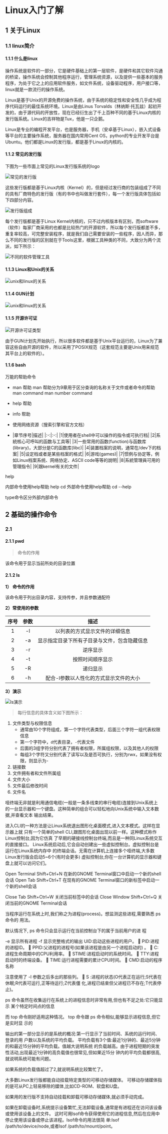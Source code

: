 # Linux入门了解

## 1 关于Linux

### 1.1 linux简介

#### 1.1.1 什么是linux

操作系统是软件的一部分，它是硬件基础上的第一层软件，是硬件和其它软件沟通的桥梁，操作系统会控制其他程序运行，管理系统资源，以及提供一些基本的服务程序，为处于它之上的应用软件服务，如文件系统，设备驱动程序，用户接口等，linux就是一款流行的操作系统。

Linux是基于Unix的开源免费的操作系统，由于系统的稳定性和安全性几乎成为程序代码运行的最佳系统环境。Linux是由Linus Torvalds（林纳斯·托瓦兹）起初开发的，由于源代码的开放性，现在已经衍生出了千上百种不同的基于Linux内核的发行版系统。Linux的吉祥物是Tux，他是一只企鹅。  

Linux是专业的编程开发平台，也是服务器，手机（安卓基于Linux），嵌入式设备等平台的主要操作系统，服务器在国内常用Cent OS，python的专业开发平台是Ubuntu。他们都是Linux的发行版，都是基于Linux的内核的。

#### 1.1.2 常见的发行版

下图为一些市面上常见的Linux发行版系统的logo

![常见的发行版](./res/001.png)

这些发行版都是基于Linux内核（Kernel）的，但是经过发行商的包装组成了不同的具有厂商特色的发行版（有的书中也叫做发行套件），每一个发行版具体包括如下四部分内容。

![发行版组成](./res/002.png)

每个发行版都是基于Linux Kernel内核的，只不过内核版本有区别，而software（软件）每家厂商采用的也都是比较热门的开源软件，所以每个发行版都差不多，重复率较高，可完整安装程序，就是我们自己需要安装的一些程序，因人而异，那么不同的发行版的区别就在于Tools这里，根据工具种类的不同，大致分为两个流派，如下所示：

![不同的软件管理工具](./res/003.png)

#### 1.1.3 Linux和Unix的关系

![unix和linux的关系](./res/004.png)

#### 1.1.4 GUN计划

![unix和linux的关系](./res/005.png)

#### 1.1.5 开源许可证

![开源许可证类型](./res/006.png)

由于GUN计划先开始执行，所以很多软件都是基于Unix平台运行的，Linux为了兼容这些自由开源的软件，所以采用了POSIX规范（这套规范主要是Unix用来规范其平台上的软件的）。

#### 1.1.6 bash

万能的帮助命令

- man 帮助
man 帮助分为9章用于区分查询的名称关于文件或者命令的帮助
man command
man number command
- help 帮助

- info 帮助

- 使用网络资源（搜索引擎和官方文档）
- |章节序号|描述|
|:-:|:-:|
|1|使用者在shell中可以操作的指令或可执行档|
|2|系統核心可呼叫的函数与工具等|
|3|一些常用的函数(function)与函数库(library)，大部分是C的函数库(libc)|
|4|装置档案的说明，通常在/dev下的档案|
|5|设定档或者是某些档案的格式|
|6|游戏(games)|
|7|惯例与协定等，例如Linux档案系统、网络协定、ASCII code等等的說明|
|8|系統管理員可用的管理指令|
|9|跟kernel有关的文件|

help 

内部命令使用help帮助
help cd
外部命令使用help帮助
cd --help

type命令区分外部内部命令

## 2 基础的操作命令

### 2.1 

#### 2.1.1 pwd

> 命令的作用  

该命令用于显示当前所处的目录位置

#### 2.1.2 ls

**1） 命令的作用**

该命令用于列出目录内容，支持传参，并且参数通配符

**2）常使用的参数**

|序号|参数|描述|
|:--:|:--:|:--:|
|1|-l|以列表的方式显示文件的详细信息|
|2|-a|显示指定目录下所有子目录与文件，包含隐藏信息|
|3|-r|逆序显示|
|4|-t|按照时间顺序显示|
|5|-R|递归显示|
|6|-h|配合-l参数以人性化的方式显示文件的大小|

**3）演示**

![ls演示](./res/007.png)

> 每行信息的具体含义如下图所示：

1. 文件类型与权限信息
   - 通常由10个字符组成，第一个字符代表类型，后面三个字符一组代表权限信息
   -  第一个字符中，`d`代表目录，`-`代表文件
   -  后面的3组字符分别代表了拥有者权限，所属组权限，以及其他人的权限
   -  每组3个字符又分别代表了读写以及是否可执行，分别为rwx，如果没有权限，则显示为-
2. 链接数
3. 文件拥有者和文件所属组
4. 文件大小
5. 文件最后修改时间 
6. 文件名


哑终端无非就是利用通信电缆(一般是一条多线束的串行电缆)连接到Unix系统上
的一台显示器和一个键盘。这种简单的组合可以轻松地向Unix系统中输入文本数据,并查看文本
输出结果。


进入CLI的一种方法是让Linux系统退出图形化桌面模式,进入文本模式。这样在显示器上就
只有一个简单的shell CLI,跟图形化桌面出现以前一样。这种模式称作Linux控制台,因为它仿真
了早期的硬接线控制台终端,而且是一种同Linux系统交互的直接接口。
Linux系统启动后,它会自动创建出一些虚拟控制台。虚拟控制台是运行在Linux系统内存中
的终端会话。无需在计算机上连接多个哑终端,大多数Linux发行版会启动5~6个(有时会更多)
虚拟控制台,你在一台计算机的显示器和键盘上就可以访问它们。



Open Terminal Shift+Ctrl+N 在新的GNOME Terminal窗口中启动一个新的shell会话
Open Tab Shift+Ctrl+T 在现有的GNOME Terminal窗口的新标签中启动一个新的shell会话

Close Tab Shift+Ctrl+W 关闭当前标签中的会话
Close Window Shift+Ctrl+Q 关闭当前的GNOME Terminal会话

当程序运行在系统上时,我们称之为进程(process)。想监测这些进程,需要熟悉 ps 命令的
用法。

默认情况下, ps 命令只会显示运行在当前控制台下的属于当前用户的进
程

-e 显示所有进程
-f 显示完整格式的输出
UID:启动这些进程的用户。
 PID:进程的进程ID。
 PPID:父进程的进程号(如果该进程是由另一个进程启动的)
。
 C:进程生命周期中的CPU利用率。
 STIME:进程启动时的系统时间。
 TTY:进程启动时的终端设备。
 TIME:运行进程需要的累计CPU时间。
 CMD:启动的程序名称


注意使用了 -l 参数之后多出的那些列。
 S :进程的状态(O代表正在运行;S代表在休眠;R代表可运行,正等待运行;Z代表僵
化,进程已结束但父进程已不存在;T代表停止)。

ps 命令虽然在收集运行在系统上的进程信息时非常有用,但也有不足之处:它只能显示
某个特定时间点的信息

而 top 命令刚好适用这种情况。 top 命令跟 ps 命令相似,能够显示进程信息,但它是实时显
示的

输出的第一部分显示的是系统的概况:第一行显示了当前时间、系统的运行时间、登录的用
户数以及系统的平均负载。
平均负载有3个值:最近1分钟的、最近5分钟的和最近15分钟的平均负载。值越大说明系统
的负载越高。由于进程短期的突发性活动,出现最近1分钟的高负载值也很常见,但如果近15分
钟内的平均负载都很高,就说明系统可能有问题。

如果系统的负载值超过了2,就说明系统比较繁忙了。


大多数Linux发行版都能自动挂载特定类型的可移动存储媒体。
可移动存储媒体指的是可从PC上轻易移除的媒体,比如CD-ROM、软盘和U盘。

如果用的发行版不支持自动挂载和卸载可移动存储媒体,就必须手动完成。

如果在卸载设备时,系统提示设备繁忙,无法卸载设备,通常是有进程还在访问该设备或使用该设备上的文件。
这时可用lsof命令获得使用它的进程信息,然后在应用中停止使用该设备或停止该进程。lsof命令的用法很简
单:lsof /path/to/device/node,或者lsof /path/to/mount/point。
